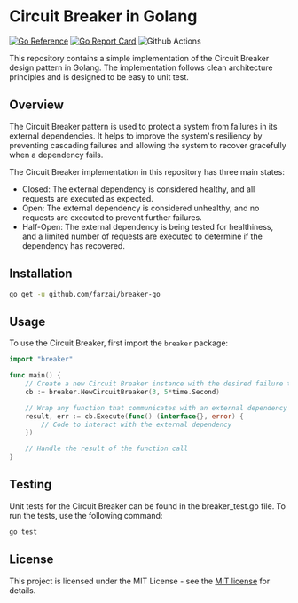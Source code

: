 # Circuit Breaker in Golang

[![Go Reference](https://pkg.go.dev/badge/github.com/farzai/breaker-go.svg)](https://pkg.go.dev/github.com/farzai/breaker-go)
[![Go Report Card](https://goreportcard.com/badge/github.com/farzai/breaker-go)](https://goreportcard.com/report/github.com/farzai/breaker-go)
![Github Actions](https://github.com/farzai/breaker-go/actions/workflows/ci.yaml/badge.svg?branch=main)


This repository contains a simple implementation of the Circuit Breaker design pattern in Golang. The implementation follows clean architecture principles and is designed to be easy to unit test.

## Overview

The Circuit Breaker pattern is used to protect a system from failures in its external dependencies. It helps to improve the system's resiliency by preventing cascading failures and allowing the system to recover gracefully when a dependency fails.

The Circuit Breaker implementation in this repository has three main states:

- Closed: The external dependency is considered healthy, and all requests are executed as expected.
- Open: The external dependency is considered unhealthy, and no requests are executed to prevent further failures.
- Half-Open: The external dependency is being tested for healthiness, and a limited number of requests are executed to determine if the dependency has recovered.


## Installation

```bash
go get -u github.com/farzai/breaker-go
```

## Usage

To use the Circuit Breaker, first import the `breaker` package:

```go
import "breaker"

func main() {
    // Create a new Circuit Breaker instance with the desired failure threshold and reset timeout:
    cb := breaker.NewCircuitBreaker(3, 5*time.Second)

    // Wrap any function that communicates with an external dependency using the Execute method of the Circuit Breaker:
    result, err := cb.Execute(func() (interface{}, error) {
        // Code to interact with the external dependency
    })

    // Handle the result of the function call
}
```

## Testing
Unit tests for the Circuit Breaker can be found in the breaker_test.go file. To run the tests, use the following command:

```bash
go test
```

## License
This project is licensed under the MIT License - see the [MIT license](LICENSE) for details.
